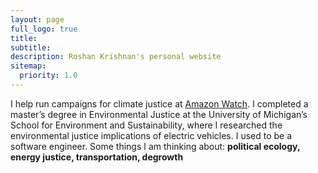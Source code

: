 ```yaml
---
layout: page
full_logo: true
title:
subtitle:
description: Roshan Krishnan's personal website
sitemap:
  priority: 1.0
---
```

I help run campaigns for climate justice at <a href="https://amazonwatch.org">Amazon Watch</a>. I completed a master’s degree in Environmental Justice at the University of Michigan’s School for Environment and Sustainability, where I researched the environmental justice implications of electric vehicles. I used to be a software engineer. Some things I am thinking about: <b>political ecology, energy justice, transportation, degrowth</b>

<br>
<br>
<br>
<br>
<br>
<br>
<br>
<br>
<br>
